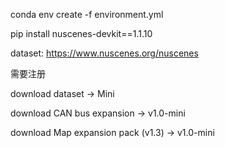 conda env create -f environment.yml

pip install nuscenes-devkit==1.1.10

dataset:
https://www.nuscenes.org/nuscenes

需要注册

download dataset -> Mini

download CAN bus expansion -> v1.0-mini

download Map expansion pack (v1.3) -> v1.0-mini


